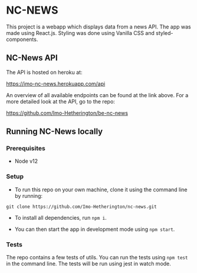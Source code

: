 # NC-NEWS

This project is a webapp which displays data from a news API. The app was made using React.js. Styling was done using Vanilla CSS and styled-components.

## NC-News API

The API is hosted on heroku at:

https://imo-nc-news.herokuapp.com/api

An overview of all available endpoints can be found at the link above. For a more detailed look at the API, go to the repo:

https://github.com/Imo-Hetherington/be-nc-news

## Running NC-News locally

### Prerequisites

- Node v12

### Setup

- To run this repo on your own machine, clone it using the command line by running:

```
git clone https://github.com/Imo-Hetherington/nc-news.git
```

- To install all dependencies, run `npm i`.

- You can then start the app in development mode using `npm start`.

### Tests

The repo contains a few tests of utils. You can run the tests using `npm test` in the command line. The tests will be run using jest in watch mode.
